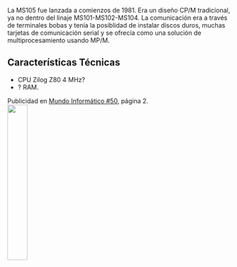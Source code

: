 
La MS105 fue lanzada a comienzos de 1981.
Era un diseño CP/M tradicional, ya no dentro del linaje MS101-MS102-MS104.
La comunicación era a través de terminales bobas y tenía la posiblidad de instalar discos duros, muchas tarjetas de comunicación serial y se ofrecía como una solución de multiprocesamiento usando MP/M.

Características Técnicas
---

* CPU Zilog Z80 4 MHz?
* ? RAM.

Publicidad en <a href="https://mundoinformatico.com.ar/wp-content/uploads/2019/09/MI_050.pdf">Mundo Informático #50</a>, página 2.
<br>
<img src="MI_050-001_pulicidad_MS105.png" width="30%">


